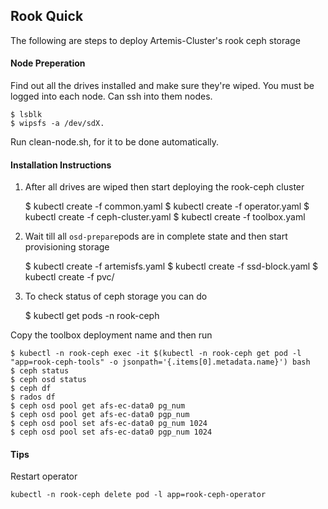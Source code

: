 ## Rook Quick

The following are steps to deploy Artemis-Cluster's rook ceph storage


#### Node Preperation

Find out all the drives installed and make sure they're wiped. You must be logged into each node. Can ssh into them nodes.

    $ lsblk
    $ wipsfs -a /dev/sdX.

Run clean-node.sh, for it to be done automatically.

#### Installation Instructions

1. After all drives are wiped then start deploying the rook-ceph cluster


    $ kubectl create -f common.yaml
    $ kubectl create -f operator.yaml
    $ kubectl create -f ceph-cluster.yaml
    $ kubectl create -f toolbox.yaml

2. Wait till all `osd-prepare`pods are in complete state and then start provisioning storage


    $ kubectl create -f artemisfs.yaml
    $ kubectl create -f ssd-block.yaml
    $ kubectl create -f pvc/

3. To check status of ceph storage you can do

    $ kubectl get pods -n rook-ceph

Copy the toolbox deployment name and then run


    $ kubectl -n rook-ceph exec -it $(kubectl -n rook-ceph get pod -l "app=rook-ceph-tools" -o jsonpath='{.items[0].metadata.name}') bash
    $ ceph status
    $ ceph osd status
    $ ceph df
    $ rados df
    $ ceph osd pool get afs-ec-data0 pg_num
    $ ceph osd pool get afs-ec-data0 pgp_num
    $ ceph osd pool set afs-ec-data0 pg_num 1024
    $ ceph osd pool set afs-ec-data0 pgp_num 1024

#### Tips

Restart operator


    kubectl -n rook-ceph delete pod -l app=rook-ceph-operator
